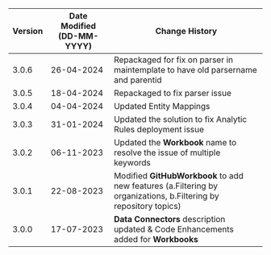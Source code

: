 | **Version** | **Date Modified (DD-MM-YYYY)** | **Change History**                                                       |
|-------------|--------------------------------|--------------------------------------------------------------------------|
| 3.0.6       | 26-04-2024                     | Repackaged for fix on parser in maintemplate to have old parsername and parentid                    |
| 3.0.5       | 18-04-2024                     | Repackaged to fix parser issue                                                  |
| 3.0.4       | 04-04-2024                     | Updated Entity Mappings                                                  |
| 3.0.3       | 31-01-2024                     | Updated the solution to fix Analytic Rules deployment issue              |
| 3.0.2       | 06-11-2023                     | Updated the **Workbook** name to resolve the issue of multiple keywords  |
| 3.0.1       | 22-08-2023                     | Modified **GitHubWorkbook** to add new features (a.Filtering by organizations, b.Filtering by repository topics)  |
| 3.0.0       | 17-07-2023                     | **Data Connectors** description updated & Code Enhancements added for **Workbooks** |
